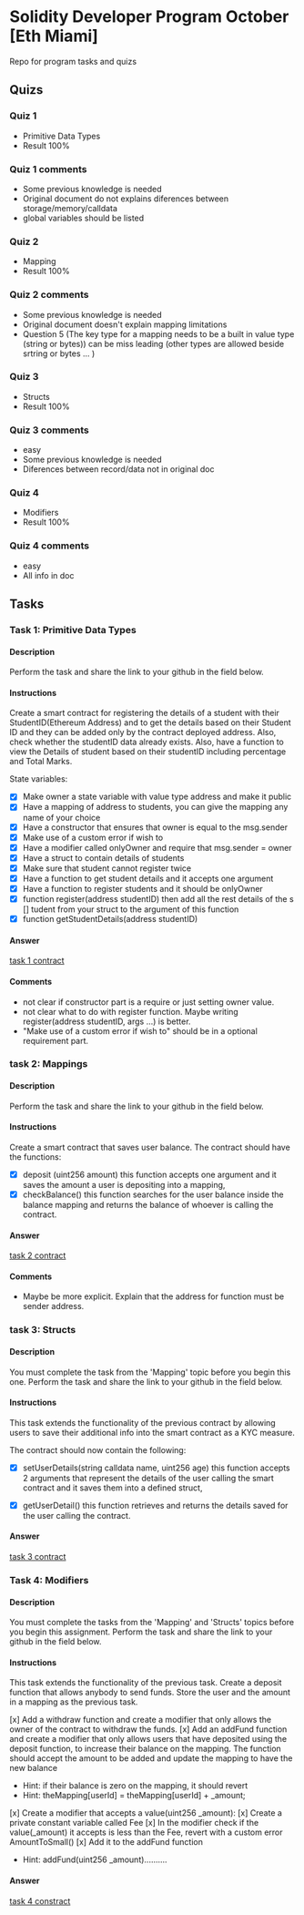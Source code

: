 # Solidity Developer Program October [Eth Miami]

Repo for program tasks and quizs

## Quizs

### Quiz 1
- Primitive Data Types
- Result 100%
### Quiz 1 comments
- Some previous knowledge is needed
- Original document do not explains diferences between storage/memory/calldata
- global variables should be listed

### Quiz 2
- Mapping
- Result 100%
### Quiz 2 comments
- Some previous knowledge is needed
- Original document doesn't explain mapping limitations
- Question 5 (The key type for a mapping needs to be a built in value type (string or bytes))
   can be miss leading (other types are allowed beside srtring or bytes ... )

### Quiz 3
- Structs
- Result 100%

### Quiz 3 comments
- easy
- Some previous knowledge is needed
- Diferences between record/data not in original doc

### Quiz 4
- Modifiers
- Result 100%

### Quiz 4 comments
- easy
- All info in doc




## Tasks 

### Task 1: Primitive Data Types

#### Description
Perform the task and share the link to your github in the field below.

#### Instructions
Create a smart contract for registering the details of a student with their StudentID(Ethereum Address) and to get the details based on their Student ID and they can be added only by the contract deployed address. Also, check whether the studentID data already exists. Also, have a function to view the Details of student based on their studentID including percentage and Total Marks.

State variables:

- [x]   Make owner a state variable with value type address and make it public
- [x]  Have a mapping of address to students, you can give the mapping any name of your choice
- [x]  Have a constructor that ensures that owner is equal to the msg.sender
- [x]  Make use of a custom error if wish to
- [x]  Have a modifier called onlyOwner and require that msg.sender = owner
- [x]  Have a struct to contain details of students
- [x]  Make sure that student cannot register twice
- [x]  Have a function to get student details and it accepts one argument
- [x]  Have a function to register students and it should be onlyOwner
- [x]  function register(address studentID) then add all the rest details of the s [] tudent from your struct to the argument of this function
- [x]  function getStudentDetails(address studentID)

#### Answer

[task 1 contract](/task1-primitive-data-types/Task1Contract.sol)

#### Comments

- not clear if constructor part is a require or just setting owner value.
- not clear what to do with register function. Maybe writing register(address studentID, args ...) is better.
- "Make use of a custom error if wish to" should be in a optional requirement part.

### task 2: Mappings

#### Description
Perform the task and share the link to your github in the field below.

#### Instructions
Create a smart contract that saves user balance. The contract should have the functions:

- [x] deposit (uint256 amount) this function accepts one argument and it saves the amount a user is depositing into a mapping,
- [x] checkBalance() this function searches for the user balance inside the balance mapping and returns the balance of whoever is calling the contract.

#### Answer
[task 2 contract](./task2-mappings/task2Contract.sol)

#### Comments
- Maybe be more explicit. Explain that the address for function must be sender address.

### task 3:  Structs

#### Description
You must complete the task from the 'Mapping' topic before you begin this one.
Perform the task and share the link to your github in the field below.

#### Instructions
This task extends the functionality of the previous contract by allowing users to save their additional info into the smart contract as a KYC measure.

The contract should now contain the following:

- [x] setUserDetails(string calldata name, uint256 age) this function accepts 2 arguments that represent the details of the user calling the smart contract and it saves them into a defined struct,
- [x] getUserDetail() this function retrieves and returns the details saved for the user calling the contract.


#### Answer
[task 3 contract](./task3-structs/task3Contract.sol)

### Task 4: Modifiers

#### Description
You must complete the tasks from the 'Mapping' and 'Structs' topics before you begin this assignment.
Perform the task and share the link to your github in the field below.

#### Instructions
This task extends the functionality of the previous task. Create a deposit function that allows anybody to send funds. Store the user and the amount in a mapping as the previous task.

[x] Add a withdraw function and create a modifier that only allows the owner of the contract to withdraw the funds.
[x] Add an addFund function and create a modifier that only allows users that have deposited using the deposit function, to increase their balance on the mapping. The function should accept the amount to be added and update the mapping to have the new balance
- Hint: if their balance is zero on the mapping, it should revert
- Hint: theMapping[userId] = theMapping[userId] + _amount;

[x] Create a modifier that accepts a value(uint256 _amount):
[x] Create a private constant variable called Fee
[x] In the modifier check if the value(_amount) it accepts is less than the Fee, revert with a custom error AmountToSmall()
[x] Add it to the addFund function
- Hint: addFund(uint256 _amount)..........

#### Answer
[task 4 constract](./task4-modifiers/task4Contract.sol)